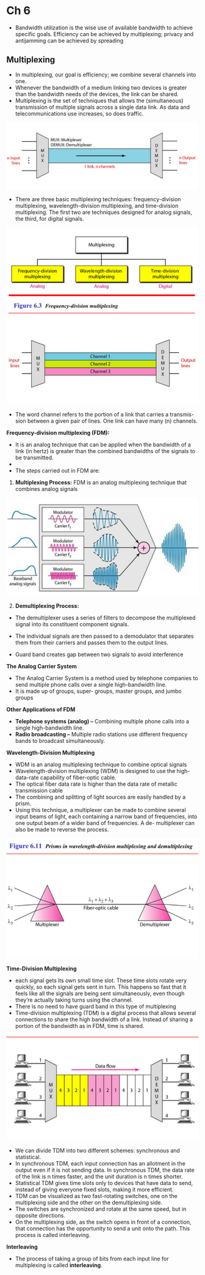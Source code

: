 # Ch 6
- Bandwidth utilization is the wise use of available bandwidth to achieve specific goals.
Efficiency can be achieved by multiplexing;
privacy and antijamming can be achieved by spreading

**Multiplexing**
---
- In multiplexing, our goal is efficiency; we combine several channels into one.
- Whenever the bandwidth of a medium linking two devices is greater than the bandwidth needs of the 
devices,  the  link  can  be  shared.  
-  Multiplexing  is  the  set  of  techniques  that  allows  the  (simultaneous) 
transmission  of  multiple  signals  across  a  single  data  link.  As  data  and  telecommunications  use 
increases, so does traffic.

<img src="Images/Screenshot 2024-10-02 111818.png" width="" height="">

- There  are  three  basic  multiplexing  techniques:  frequency-division  multiplexing,  wavelength-division 
multiplexing, and time-division multiplexing. The first two are techniques designed for analog signals, 
the third, for digital signals.

<img src="Images/Screenshot 2024-10-02 111959.png" width="" height="">

<img src="Images/Screenshot 2024-10-02 112254.png" width="" height="">

- The word channel refers to the portion of a link that carries a transmis-
sion between a given pair of lines. One link can have many (n) channels.

**Frequency-division multiplexing (FDM):**
- It is an analog technique that can be applied when the bandwidth of a link (in hertz) is greater than the 
combined bandwidths of the signals to be transmitted.
- 
- The steps carried out in FDM are:
1. **Multiplexing Process:** FDM is an analog multiplexing technique that combines analog signals 

<img src="Images/Screenshot 2024-10-02 114453.png" width="" height="">

2. **Demultiplexing Process:** 
- The demultiplexer uses a series of filters to decompose the multiplexed signal into its
constituent component signals. 
- The individual signals are then passed to a demodulator
that separates them from their carriers and passes them to the output lines. 

- Guard band creates gap between two signals to avoid interference

**The Analog Carrier System**

- The Analog Carrier System is a method used by telephone companies to send multiple phone calls over a single high-bandwidth line. 
- It is made up of groups, super-
groups, master groups, and jumbo groups

**Other Applications of FDM**
- **Telephone systems (analog) –** Combining multiple phone calls into a single high-bandwidth line.
- **Radio broadcasting –** Multiple radio stations use different frequency bands to broadcast simultaneously.

**Wavelength-Division Multiplexing**
- WDM is an analog multiplexing technique to combine optical signals
- Wavelength-division multiplexing (WDM) is designed to use the high-data-rate
capability of fiber-optic cable.
-  The  optical  fiber  data  rate  is  higher  than  the  data  rate  of  metallic  transmission  cable
- The combining and splitting of light sources are easily handled by a prism. 
- Using  this  technique,  a  multiplexer  can  be  made  to  combine  several  input  beams  of  light,  each 
containing a narrow band of frequencies, into one output beam of a wider band of frequencies. A de-
multiplexer can also be made to reverse the process.

<img src="Images/Screenshot 2024-10-02 122632.png" width="" height="">

**Time-Division Multiplexing**
-  each signal gets its own small time slot. These time slots rotate very quickly, so each signal gets sent in turn. This happens so fast that it feels like all the signals are being sent simultaneously, even though they’re actually taking turns using the channel.
- There is no need to have guard band in this type of multiplexing
-  Time-division multiplexing (TDM) is a digital process that allows several 
connections to share the high bandwidth of a link. Instead of sharing a portion of the bandwidth as in 
FDM, time is shared. 

<img src="Images/Screenshot 2024-10-02 123727.png" width="" height="">

- We can divide TDM into two different schemes: synchronous and statistical.
-  In synchronous TDM, each input connection has an allotment in the output even if it is not sending 
data. In synchronous TDM, the data rate of the link is n times faster, and the unit duration is n times 
shorter.
- Statistical TDM gives time slots only to devices that have data to send, instead of giving everyone fixed slots, making it more efficient.
- TDM can be visualized as two fast-rotating switches, one on the multiplexing side and the other on the 
demultiplexing  side.  
- The  switches  are  synchronized  and  rotate  at  the  same  speed,  but  in  opposite 
directions. 
-  On the multiplexing side, as the switch opens in front of a connection, that connection has 
the opportunity to send a unit onto the path. This process is called interleaving. 

**Interleaving**
-  The process of taking a group of bits from each input line for multiplexing is called **interleaving**.

